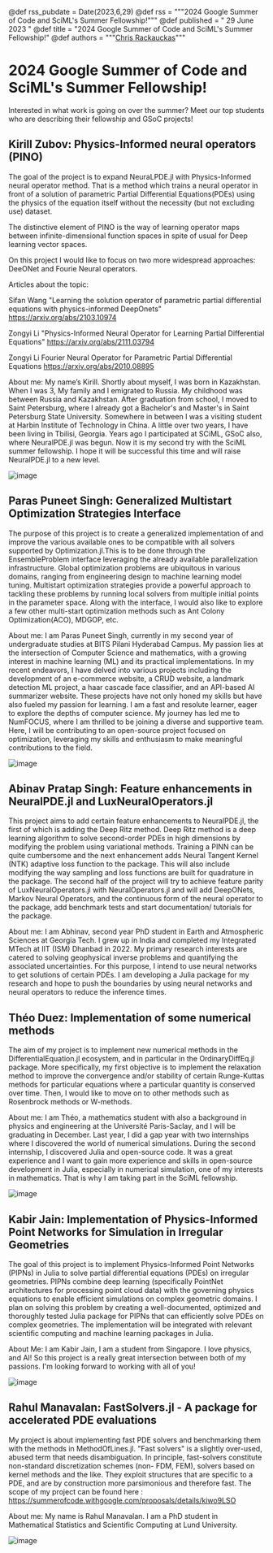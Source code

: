@def rss_pubdate = Date(2023,6,29)
@def rss = """2024 Google Summer of Code and SciML's Summer Fellowship!"""
@def published = " 29 June 2023 "
@def title = "2024 Google Summer of Code and SciML's Summer Fellowship!"
@def authors = """<a href="https://github.com/ChrisRackauckas">Chris Rackauckas</a>"""

# 2024 Google Summer of Code and SciML's Summer Fellowship!

Interested in what work is going on over the summer? Meet our top students who are describing their fellowship and GSoC projects!


## Kirill Zubov: Physics-Informed neural operators (PINO)

The goal of the project  is to expand NeuraLPDE.jl with Physics-Informed neural operator method. That is a method which trains a neural operator in front of a solution of parametric Partial Differential Equations(PDEs) using  the physics of the equation itself without the necessity (but not excluding use) dataset.

The distinctive element of PINO is the way of learning operator maps between infinite-dimensional function spaces in spite of usual for Deep learning vector spaces.

On this project I would like to focus on two more widespread approaches:  DeeONet and Fourie Neural operators.

Articles about the topic:

Sifan Wang "Learning the solution operator of parametric partial differential equations with physics-informed DeepOnets" https://arxiv.org/abs/2103.10974

Zongyi Li "Physics-Informed Neural Operator for Learning Partial Differential Equations" https://arxiv.org/abs/2111.03794

Zongyi Li Fourier Neural Operator for Parametric Partial Differential Equations https://arxiv.org/abs/2010.08895

About me: My name’s Kirill. Shortly about myself, I was born in Kazakhstan.  When I was 3, My family and I emigrated to Russia. My childhood was between Russia and Kazakhstan. After graduation from school, I moved to Saint Petersburg, where I already got a Bachelor's and Master's in Saint Petersburg State University. Somewhere in between I was a visiting student at Harbin Institute of Technology in China. A little over two years, I have been living in Tbilisi, Georgia. Years ago I participated at SCiML, GSoC also, where NeuralPDE.jl was begun. Now it is my second try with the SciML summer fellowship. I hope it will be successful this time and will raise NeuralPDE.jl to a new level.

![image](../../../../../assets/gsoc2024pics/kirill.png)

## Paras Puneet Singh: Generalized Multistart Optimization Strategies Interface

The purpose of this project is to create a generalized implementation of and improve the various available ones to be compatible with all solvers supported by Optimization.jl.This is to be done through the EnsembleProblem interface leveraging the already available parallelization infrastructure. Global optimization problems are ubiquitous in various domains, ranging from engineering design to machine learning model tuning. Multistart optimization strategies provide a powerful approach to tackling these problems by running local solvers from multiple initial points in the parameter space.
Along with the interface, I would also like to explore a few other multi-start optimization methods such as Ant Colony Optimization(ACO), MDGOP, etc.

About me: I am Paras Puneet Singh, currently in my second year of undergraduate studies at BITS Pilani Hyderabad Campus. My passion lies at the intersection of Computer Science and mathematics, with a growing interest in machine learning (ML) and its practical implementations. In my recent endeavors, I have delved into various projects including the development of an e-commerce website, a CRUD website, a landmark detection ML project, a haar cascade face classifier, and an API-based AI summarizer website. These projects have not only honed my skills but have also fueled my passion for learning. I am a fast and resolute learner, eager to explore the depths of computer science. My journey has led me to NumFOCUS, where I am thrilled to be joining a diverse and supportive team. Here, I will be contributing to an open-source project focused on optimization, leveraging my skills and enthusiasm to make meaningful contributions to the field.

![image](../../../../../assets/gsoc2024pics/paras.png)

## Abinav Pratap Singh: Feature enhancements in NeuralPDE.jl and LuxNeuralOperators.jl

This project aims to add certain feature enhancements to NeuralPDE.jl, the first of which is adding the Deep Ritz method. Deep Ritz method is a deep learning algorithm to solve second-order PDEs in high dimensions by modifying the problem using variational methods. Training a PINN can be quite cumbersome and the next enhancement adds Neural Tangent Kernel (NTK) adaptive loss function to the package. This will also include modifying the way sampling and loss functions are built for quadrature in the package.
The second half of the project will try to achieve feature parity of LuxNeuralOperators.jl with NeuralOperators.jl and will add DeepONets, Markov Neural Operators, and the continuous form of the neural operator to the package, add benchmark tests and start documentation/ tutorials for the package.

About me: I am Abhinav, second year PhD student in Earth and Atmospheric Sciences at Georgia Tech. I grew up in India and completed my Integrated MTech at IIT (ISM) Dhanbad in 2022. My primary research interests are catered to solving geophysical inverse problems and quantifying the associated uncertainties. For this purpose, I intend to use neural networks to get solutions of certain PDEs. I am developing a Julia package for my research and hope to push the boundaries by using neural networks and neural operators to reduce the inference times.

## Théo Duez: Implementation of some numerical methods

The aim of my project is to implement new numerical methods in the DifferentialEquation.jl ecosystem, and in particular in the OrdinaryDiffEq.jl package. More specifically, my first objective is to implement the relaxation method to improve the convergence and/or stability of certain Runge-Kuttas methods for particular equations where a particular quantity is conserved over time. Then, I would like to move on to other methods such as Rosenbrock methods or W-methods.

About me: I am Théo, a mathematics student with also a background in physics and engineering at the Université Paris-Saclay, and I will be graduating in December. Last year, I did a gap year with two internships where I discovered the world of numerical simulations. During the second internship, I discovered Julia and open-source code. It was a great experience and I want to gain more experience and skills in open-source development in Julia, especially in numerical simulation, one of my interests in mathematics. That is why I am taking part in the SciML  fellowship.

![image](../../../../../assets/gsoc2024pics/theo.png)

##  Kabir Jain: Implementation of Physics-Informed Point Networks for Simulation in Irregular Geometries

The goal of this project is to implement Physics-Informed Point Networks (PIPNs) in Julia to solve partial differential equations (PDEs) on irregular geometries. PIPNs combine deep learning (specifically PointNet architectures for processing point cloud data) with the governing physics equations to enable efficient simulations on complex geometric domains. I plan on solving this problem by creating a well-documented, optimized and thoroughly tested Julia package for PIPNs that can efficiently solve PDEs on complex geometries. The implementation will be integrated with relevant scientific computing and machine learning packages in Julia.

About Me: I am Kabir Jain, I am a student from Singapore. I love physics, and AI! So this project is a really great intersection between both of my passions. I'm looking forward to working with all of you!

![image](../../../../../assets/gsoc2024pics/kabir.png)

## Rahul Manavalan: FastSolvers.jl - A package for accelerated PDE evaluations

My project is about implementing fast PDE solvers and benchmarking them with the methods in MethodOfLines.jl.
"Fast solvers" is a slightly over-used, abused term that needs disambiguation.
In principle, fast-solvers constitute non-standard discretization schemes (non- FDM, FEM), solvers based on kernel methods and the like.
They exploit structures that are specific to a PDE, and are by construction more parsimonious and therefore fast.
The scope of my project can be found here : https://summerofcode.withgoogle.com/proposals/details/kiwo9LSO

About me: My name is Rahul Manavalan. I am a PhD student in Mathematical Statistics and Scientific Computing at Lund University.

![image](../../../../../assets/gsoc2024pics/rahul.jpg)
